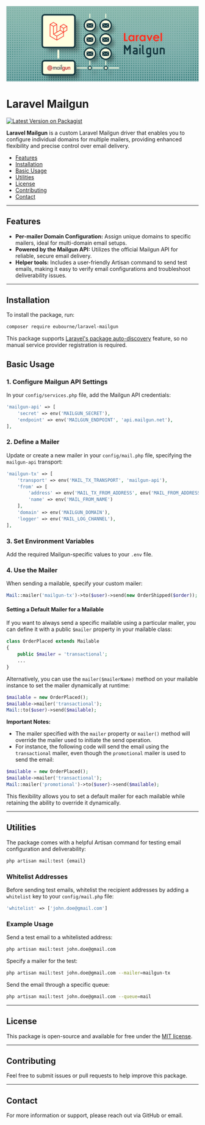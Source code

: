 <p style="text-align: center"><img src="/assets/laravel-mailgun-card.jpg" alt="Laravel Mailgun"></p>

# Laravel Mailgun

[![Latest Version on Packagist](https://img.shields.io/packagist/v/eubourne/laravel-mailgun.svg?style=flat-square)](https://packagist.org/packages/eubourne/laravel-mailgun)

**Laravel Mailgun** is a custom Laravel Mailgun driver that enables you to configure individual domains for
multiple mailers, providing enhanced flexibility and precise control over email delivery.

- [Features](#features)
- [Installation](#installation)
- [Basic Usage](#basic-usage)
- [Utilities](#utilities)
- [License](#license)
- [Contributing](#contributing)
- [Contact](#contact)
---

## Features
- **Per-mailer Domain Configuration:** Assign unique domains to specific mailers, ideal for multi-domain email setups.
- **Powered by the Mailgun API:** Utilizes the official Mailgun API for reliable, secure email delivery.
- **Helper tools:** Includes a user-friendly Artisan command to send test emails, making it easy to verify 
email configurations and troubleshoot deliverability issues.
---

## Installation

To install the package, run:
```bash
composer require eubourne/laravel-mailgun
```

This package supports [Laravel's package auto-discovery](https://medium.com/@taylorotwell/package-auto-discovery-in-laravel-5-5-ea9e3ab20518) feature,
so no manual service provider registration is required.

## Basic Usage

### 1. Configure Mailgun API Settings
In your `config/services.php` file, add the Mailgun API credentials:
```php  
'mailgun-api' => [
    'secret' => env('MAILGUN_SECRET'),
    'endpoint' => env('MAILGUN_ENDPOINT', 'api.mailgun.net'),
],
```

### 2. Define a Mailer
Update or create a new mailer in your `config/mail.php` file, specifying the `mailgun-api` transport:
```php
'mailgun-tx' => [
    'transport' => env('MAIL_TX_TRANSPORT', 'mailgun-api'),
    'from' => [
        'address' => env('MAIL_TX_FROM_ADDRESS', env('MAIL_FROM_ADDRESS')),
        'name' => env('MAIL_FROM_NAME')
    ],
    'domain' => env('MAILGUN_DOMAIN'),
    'logger' => env('MAIL_LOG_CHANNEL'),
],
```

### 3. Set Environment Variables
Add the required Mailgun-specific values to your `.env` file.

### 4. Use the Mailer
When sending a mailable, specify your custom mailer:
```php
Mail::mailer('mailgun-tx')->to($user)->send(new OrderShipped($order));
```

#### Setting a Default Mailer for a Mailable
If you want to always send a specific mailable using a particular mailer,
you can define it with a public `$mailer` property in your mailable class:

```php
class OrderPlaced extends Mailable
{
    public $mailer = 'transactional';
    ...
}
```

Alternatively, you can use the `mailer($mailerName)` method on your mailable 
instance to set the mailer dynamically at runtime:
```php
$mailable = new OrderPlaced();
$mailable->mailer('transactional');
Mail::to($user)->send($mailable);
```

**Important Notes:**

* The mailer specified with the `mailer` property or `mailer()` method
will override the mailer used to initiate the send operation. 
* For instance, the following code will send the email using the `transactional` mailer,
even though the `promotional` mailer is used to send the email:
```php
$mailable = new OrderPlaced();
$mailable->mailer('transactional');
Mail::mailer('promotional')->to($user)->send($mailable);
```
This flexibility allows you to set a default mailer for each mailable while retaining the ability to override it dynamically.

---

## Utilities
The package comes with a helpful Artisan command for testing email configuration and deliverability:
```bash
php artisan mail:test {email}
```

### Whitelist Addresses
Before sending test emails, whitelist the recipient addresses by adding a `whitelist` key to your `config/mail.php` file:
```php
'whitelist' => ['john.doe@gmail.com']
```

### Example Usage
Send a test email to a whitelisted address:
```bash
php artisan mail:test john.doe@gmail.com
```

Specify a mailer for the test:
```bash
php artisan mail:test john.doe@gmail.com --mailer=mailgun-tx
```

Send the email through a specific queue:
```bash
php artisan mail:test john.doe@gmail.com --queue=mail
```
---

## License
This package is open-source and available for free under the [MIT license](http://opensource.org/licenses/MIT).

---

## Contributing
Feel free to submit issues or pull requests to help improve this package.

---

## Contact
For more information or support, please reach out via GitHub or email.
